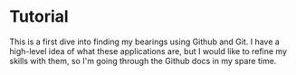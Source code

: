 # Tutorial

This is a first dive into finding my bearings using Github and Git. I have a high-level idea of what these applications are, but I would like to refine my skills with them, so I'm going through the Github docs in my spare time.
